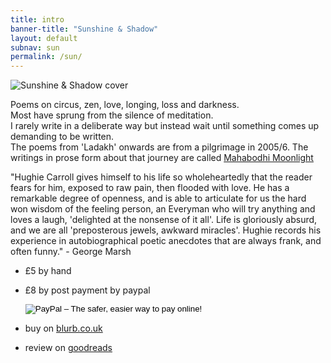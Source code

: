 ```yaml
---
title: intro 
banner-title: "Sunshine & Shadow" 
layout: default
subnav: sun
permalink: /sun/
---
```


![Sunshine & Shadow cover](/images/shop/sunshad-cover.jpg "Sunshine & Shadow cover")

Poems on circus, zen, love, longing, loss and darkness.  
Most have sprung from the silence of meditation.  
I rarely write in a deliberate way but instead wait until something comes up demanding to be written.  
The poems from 'Ladakh' onwards are from a pilgrimage in 2005/6. The writings in prose form about that journey are called [Mahabodhi Moonlight](/pages/prose/mahabodhi-moonlight.html)

"Hughie Carroll gives himself to his life so wholeheartedly that the reader fears for him, exposed to raw pain, then flooded with love. He has a remarkable degree of openness, and is able to articulate for us the hard won wisdom of the feeling person, an Everyman who will try anything and loves a laugh, 'delighted at the nonsense of it all'. Life is gloriously absurd, and we are all 'preposterous jewels, awkward miracles'.  Hughie records his experience in autobiographical poetic anecdotes that are always frank, and often funny." - George Marsh
 
- &pound;5 by hand
- &pound;8 by post payment by paypal 
    <form action="https://www.paypal.com/cgi-bin/webscr" method="post" target="_top">
    <input type="hidden" name="cmd" value="_s-xclick">
    <input type="hidden" name="hosted_button_id" value="7QV7W7X7EL9RJ">
    <input type="image" src="https://www.paypalobjects.com/en_GB/i/btn/btn_buynow_SM.gif" border="0" name="submit" alt="PayPal – The safer, easier way to pay online!">
    </form>

- buy on [blurb.co.uk](https://www.blurb.co.uk/b/10258007-sunshine-and-shadow)
- review on [goodreads](https://www.goodreads.com/book/show/55252105-sunshine-shadow)
